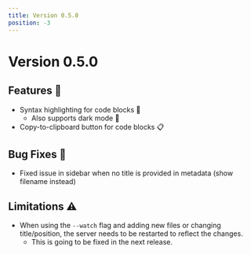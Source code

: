```yaml
---
title: Version 0.5.0
position: -3
---
```


# Version 0.5.0

## Features 🚀
- Syntax highlighting for code blocks 🎨
  - Also supports dark mode 🌙
- Copy-to-clipboard button for code blocks 📋


## Bug Fixes 🐛
- Fixed issue in sidebar when no title is provided in metadata (show filename instead) 

## Limitations ⚠️
- When using the `--watch` flag and adding new files or changing title/position, the server needs to be restarted to reflect the changes.
  - This is going to be fixed in the next release.